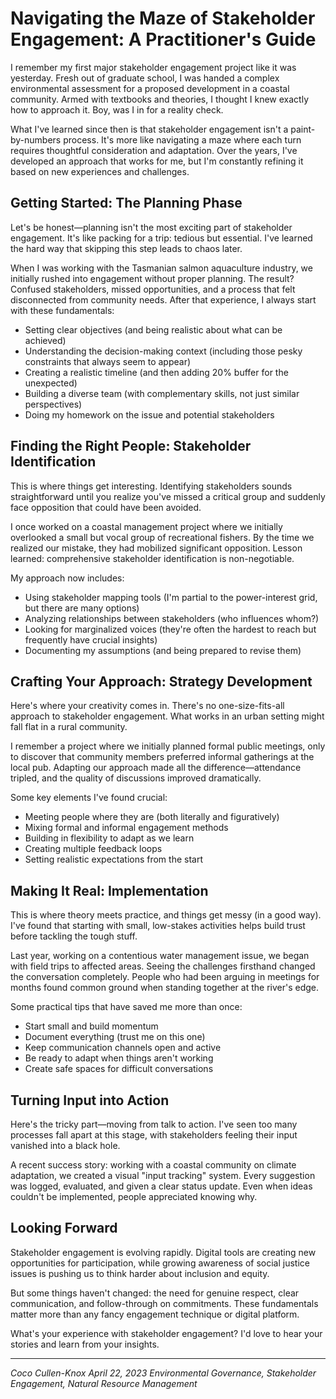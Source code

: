 # Navigating the Maze of Stakeholder Engagement: A Practitioner's Guide

I remember my first major stakeholder engagement project like it was yesterday. Fresh out of graduate school, I was handed a complex environmental assessment for a proposed development in a coastal community. Armed with textbooks and theories, I thought I knew exactly how to approach it. Boy, was I in for a reality check.

What I've learned since then is that stakeholder engagement isn't a paint-by-numbers process. It's more like navigating a maze where each turn requires thoughtful consideration and adaptation. Over the years, I've developed an approach that works for me, but I'm constantly refining it based on new experiences and challenges.

## Getting Started: The Planning Phase

Let's be honest—planning isn't the most exciting part of stakeholder engagement. It's like packing for a trip: tedious but essential. I've learned the hard way that skipping this step leads to chaos later.

When I was working with the Tasmanian salmon aquaculture industry, we initially rushed into engagement without proper planning. The result? Confused stakeholders, missed opportunities, and a process that felt disconnected from community needs. After that experience, I always start with these fundamentals:

- Setting clear objectives (and being realistic about what can be achieved)
- Understanding the decision-making context (including those pesky constraints that always seem to appear)
- Creating a realistic timeline (and then adding 20% buffer for the unexpected)
- Building a diverse team (with complementary skills, not just similar perspectives)
- Doing my homework on the issue and potential stakeholders

## Finding the Right People: Stakeholder Identification

This is where things get interesting. Identifying stakeholders sounds straightforward until you realize you've missed a critical group and suddenly face opposition that could have been avoided.

I once worked on a coastal management project where we initially overlooked a small but vocal group of recreational fishers. By the time we realized our mistake, they had mobilized significant opposition. Lesson learned: comprehensive stakeholder identification is non-negotiable.

My approach now includes:
- Using stakeholder mapping tools (I'm partial to the power-interest grid, but there are many options)
- Analyzing relationships between stakeholders (who influences whom?)
- Looking for marginalized voices (they're often the hardest to reach but frequently have crucial insights)
- Documenting my assumptions (and being prepared to revise them)

## Crafting Your Approach: Strategy Development

Here's where your creativity comes in. There's no one-size-fits-all approach to stakeholder engagement. What works in an urban setting might fall flat in a rural community.

I remember a project where we initially planned formal public meetings, only to discover that community members preferred informal gatherings at the local pub. Adapting our approach made all the difference—attendance tripled, and the quality of discussions improved dramatically.

Some key elements I've found crucial:
- Meeting people where they are (both literally and figuratively)
- Mixing formal and informal engagement methods
- Building in flexibility to adapt as we learn
- Creating multiple feedback loops
- Setting realistic expectations from the start

## Making It Real: Implementation

This is where theory meets practice, and things get messy (in a good way). I've found that starting with small, low-stakes activities helps build trust before tackling the tough stuff.

Last year, working on a contentious water management issue, we began with field trips to affected areas. Seeing the challenges firsthand changed the conversation completely. People who had been arguing in meetings for months found common ground when standing together at the river's edge.

Some practical tips that have saved me more than once:
- Start small and build momentum
- Document everything (trust me on this one)
- Keep communication channels open and active
- Be ready to adapt when things aren't working
- Create safe spaces for difficult conversations

## Turning Input into Action

Here's the tricky part—moving from talk to action. I've seen too many processes fall apart at this stage, with stakeholders feeling their input vanished into a black hole.

A recent success story: working with a coastal community on climate adaptation, we created a visual "input tracking" system. Every suggestion was logged, evaluated, and given a clear status update. Even when ideas couldn't be implemented, people appreciated knowing why.

## Looking Forward

Stakeholder engagement is evolving rapidly. Digital tools are creating new opportunities for participation, while growing awareness of social justice issues is pushing us to think harder about inclusion and equity.

But some things haven't changed: the need for genuine respect, clear communication, and follow-through on commitments. These fundamentals matter more than any fancy engagement technique or digital platform.

What's your experience with stakeholder engagement? I'd love to hear your stories and learn from your insights.

---

*Coco Cullen-Knox*
*April 22, 2023*
*Environmental Governance, Stakeholder Engagement, Natural Resource Management* 